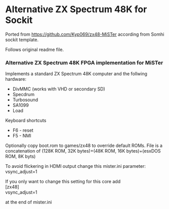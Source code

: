# Alternative ZX Spectrum 48K for Sockit

Ported from https://github.com/Kyp069/zx48-MiSTer according from Somhi sockit template.

Follows original readme file.

<h3>Alternative ZX Spectrum 48K FPGA implementation for MiSTer</h3>

<p>Implements a standard ZX Spectrum 48K computer and the follwing hardware:</p>
<ul>
<li>DivMMC (works with VHD or secondary SD)</li>
<li>Specdrum</li>
<li>Turbosound</li>
<li>SA1099</li>
<li>Load</li>
</ul>

<p>Keyboard shortcuts</p>
<ul>
<li>F6 - reset
<li>F5 - NMI
</ul>

<p>Optionally copy boot.rom to games/zx48 to override default ROMs. File is a concatenation of
(128K ROM, 32K bytes)+(48K ROM, 16K bytes)+(esxDOS ROM, 8K byts)</p>

<p>To avoid flickering in HDMI output change this mister.ini parameter:<br />
vsync_adjust=1</p>
<p>If you only want to change this setting for this core add<br />
[zx48]<br />
vsync_adjust=1</p>
at the end of mister.ini</p>
